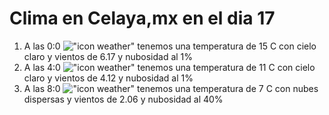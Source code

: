 # Clima en Celaya,mx en el dia 17

1. A las 0:0 !["icon weather"](http://openweathermap.org/img/w/01n.png) tenemos una temperatura de 15 C con cielo claro y  vientos de 6.17 y nubosidad al 1%
1. A las 4:0 !["icon weather"](http://openweathermap.org/img/w/01n.png) tenemos una temperatura de 11 C con cielo claro y  vientos de 4.12 y nubosidad al 1%
1. A las 8:0 !["icon weather"](http://openweathermap.org/img/w/03d.png) tenemos una temperatura de 7 C con nubes dispersas y  vientos de 2.06 y nubosidad al 40%
